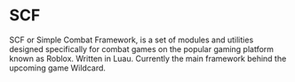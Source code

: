 # SCF
SCF or Simple Combat Framework, is a set of modules and utilities designed specifically for combat games on the popular gaming platform known as Roblox. Written in Luau. Currently the main framework behind the upcoming game Wildcard.
